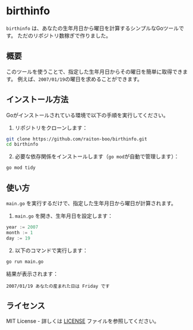 # birthinfo

`birthinfo` は、あなたの生年月日から曜日を計算するシンプルなGoツールです。
ただのリポジトリ数稼ぎで作りました。

## 概要

このツールを使うことで、指定した生年月日からその曜日を簡単に取得できます。
例えば、`2007/01/19`の曜日を求めることができます。

## インストール方法

Goがインストールされている環境で以下の手順を実行してください。

1. リポジトリをクローンします：

```zsh
git clone https://github.com/raiton-boo/birthinfo.git
cd birthinfo
```

2. 必要な依存関係をインストールします（`go mod`が自動で管理します）：

```zsh
go mod tidy
```

## 使い方

`main.go` を実行するだけで、指定した生年月日から曜日が計算されます。

1. `main.go` を開き、生年月日を設定します：

```go
year := 2007
month := 1
day := 19
```

2. 以下のコマンドで実行します：

```zsh
go run main.go
```

結果が表示されます：

```
2007/01/19 あなたの産まれた日は Friday です
```

## ライセンス

MIT License - 詳しくは [LICENSE](LICENSE) ファイルを参照してください。